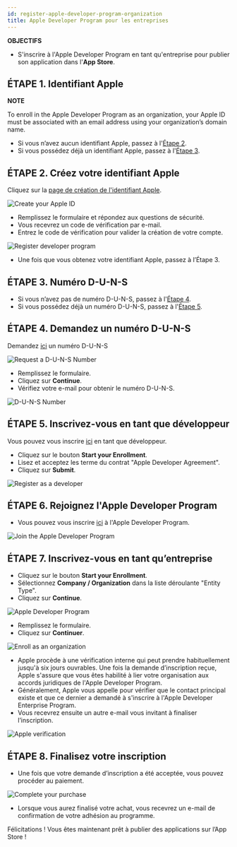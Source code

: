 ```yaml
---
id: register-apple-developer-program-organization
title: Apple Developer Program pour les entreprises
---
```

<div class = "objectives"> 

**OBJECTIFS**

* S'inscrire à l'Apple Developer Program en tant qu'entreprise pour publier son application dans l'**App Store**.</div> 

## ÉTAPE 1. Identifiant Apple<div class = "tips"> 

**NOTE**

To enroll in the Apple Developer Program as an organization, your Apple ID must be associated with an email address using your organization’s domain name.</div> 

* Si vous n’avez aucun identifiant Apple, passez à l'[Étape 2](#step-2-create-your-apple-id).
* Si vous possédez déjà un identifiant Apple, passez à l'[Étape 3](#step-3.-d-u-n-s-number).

## ÉTAPE 2. Créez votre identifiant Apple

Cliquez sur la [page de création de l'identifiant Apple](https://appleid.apple.com/).

![Create your Apple ID](assets/deploy-app-store/Apple-ID-Creation-Page-4D-for-iOS.png)

* Remplissez le formulaire et répondez aux questions de sécurité.
* Vous recevrez un code de vérification par e-mail.
* Entrez le code de vérification pour valider la création de votre compte.

![Register developer program](assets/deploy-app-store/Register-developer-program-4D-for-iOS.png)

* Une fois que vous obtenez votre identifiant Apple, passez à l’Étape 3.

## ÉTAPE 3. Numéro D-U-N-S

* Si vous n’avez pas de numéro D-U-N-S, passez à l'[Étape 4](#step-4-request-a-d-u-n-s-number).
* Si vous possédez déjà un numéro D-U-N-S, passez à l'[Étape 5](#step-5-register-as-a-developer).

## ÉTAPE 4. Demandez un numéro D-U-N-S

Demandez [ici](https://developer.apple.com/enroll/duns-lookup/#/search) un numéro D-U-N-S

![Request a D-U-N-S Number](assets/deploy-app-store/DUNS-Number-Organization-4D-for-iOS.png)

* Remplissez le formulaire.
* Cliquez sur **Continue**.
* Vérifiez votre e-mail pour obtenir le numéro D-U-N-S.

![D-U-N-S Number](assets/deploy-app-store/DUNS-Number-Apple-Mail_4D-for-iOS.png)

## ÉTAPE 5. Inscrivez-vous en tant que développeur

Vous pouvez vous inscrire [ici](https://developer.apple.com/programs/enterprise/enroll/) en tant que développeur.

* Cliquez sur le bouton **Start your Enrollment**.
* Lisez et acceptez les terme du contrat "Apple Developer Agreement". 
* Cliquez sur **Submit**.

![Register as a developer](assets/deploy-app-store/Register-developer-4D-for-iOS.png)

## ÉTAPE 6. Rejoignez l'Apple Developer Program

* Vous pouvez vous inscrire [ici](https://developer.apple.com/enroll/enterprise/) à l'Apple Developer Program. 

![Join the Apple Developer Program](assets/deploy-app-store/Join-Apple-Developer-Program-individuals-4D-for-iOS.png)

## ÉTAPE 7. Inscrivez-vous en tant qu’entreprise

* Cliquez sur le bouton **Start your Enrollment**.
* Sélectionnez **Company / Organization** dans la liste déroulante "Entity Type".
* Cliquez sur **Continue**.

![Apple Developer Program](assets/deploy-app-store/Apple-Developer-Program-Organizations-4D-for-iOS.png)

* Remplissez le formulaire.
* Cliquez sur **Continuer**. 

![Enroll as an organization](assets/deploy-app-store/Apple-Developer-Program-Enrollment-Organizations-4D-for-iOS.png)

* Apple procède à une vérification interne qui peut prendre habituellement jusqu'à six jours ouvrables. Une fois la demande d’inscription reçue, Apple s'assure que vous êtes habilité à lier votre organisation aux accords juridiques de l'Apple Developer Program.
* Généralement, Apple vous appelle pour vérifier que le contact principal existe et que ce dernier a demandé à s'inscrire à l'Apple Developer Enterprise Program.
* Vous recevrez ensuite un autre e-mail vous invitant à finaliser l’inscription.

![Apple verification](assets/deploy-in-house/Confirmation-email-Organisations-4D-for-iOS.png)

## ÉTAPE 8. Finalisez votre inscription

* Une fois que votre demande d’inscription a été acceptée, vous pouvez procéder au paiement.

![Complete your purchase](assets/deploy-app-store/Complete-Purchase-Apple-Developer-Program-4D-for-iOS.png)

* Lorsque vous aurez finalisé votre achat, vous recevrez un e-mail de confirmation de votre adhésion au programme.

Félicitations ! Vous êtes maintenant prêt à publier des applications sur l’App Store !
